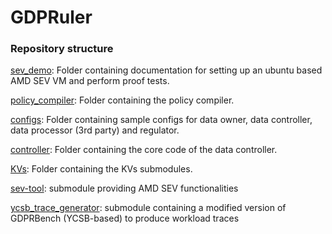 # GDPRuler

### Repository structure
[sev_demo](./sev_demo): Folder containing documentation for setting up an ubuntu based AMD SEV VM and perform proof tests.

[policy_compiler](./policy_compiler): Folder containing the policy compiler.

[configs](./configs): Folder containing sample configs for data owner, data controller, data processor (3rd party) and regulator.

[controller](./controller): Folder containing the core code of the data controller.

[KVs](./KVs): Folder containing the KVs submodules.

[sev-tool](./sev-tool/): submodule providing AMD SEV functionalities

[ycsb_trace_generator](./ycsb_trace_generator/): submodule containing a modified version of GDPRBench (YCSB-based) to produce workload traces